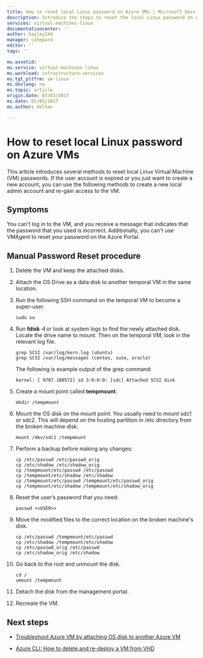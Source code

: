 ```yaml
---
title: How to reset local Linux password on Azure VMs | Microsoft Docs
description: Introduce the steps to reset the local Linux password on Azure VM
services: virtual-machines-linux
documentationcenter: ''
author: hayley244
manager: cshepard
editor: ''
tags: ''

ms.assetid: 
ms.service: virtual-machines-linux
ms.workload: infrastructure-services
ms.tgt_pltfrm: vm-linux
ms.devlang: na
ms.topic: article
origin.date: 07/03/2017
ms.date: 07/03/2017
ms.author: delhan

---
```


# How to reset local Linux password on Azure VMs

This article introduces several methods to reset local Linux Virtual Machine (VM) passwords. If the user account is expired or you just want to create a new account, you can use the following methods to create a new local admin account and re-gain access to the VM.

## Symptoms

You can't log in to the VM, and you receive a message that indicates that the password that you used is incorrect. Additionally, you can't use VMAgent to reset your password on the Azure Portal. 

## Manual Password Reset procedure

1.	Delete the VM and keep the attached disks.

2.	Attach the OS Drive as a data disk to another temporal VM in the same location.

3.	Run the following SSH command on the temporal VM to become a super-user.

    ~~~~
    sudo su
    ~~~~

4.	Run **fdisk -l** or look at system logs to find the newly attached disk. Locate the drive name to mount. Then on the temporal VM, look in the relevant log file.

    ~~~~
    grep SCSI /var/log/kern.log (ubuntu)
    grep SCSI /var/log/messages (centos, suse, oracle)
    ~~~~

    The following is example output of the grep command:

    ~~~~
    kernel: [ 9707.100572] sd 3:0:0:0: [sdc] Attached SCSI disk
    ~~~~

5.	Create a mount point called **tempmount**.

    ~~~~
    mkdir /tempmount
    ~~~~

6.	Mount the OS disk on the mount point. You usually need to mount sdc1 or sdc2. This will depend on the hosting partition in /etc directory from the broken machine disk.

    ~~~~
    mount /dev/sdc1 /tempmount
    ~~~~

7.	Perform a backup before making any changes:

    ~~~~
    cp /etc/passwd /etc/passwd_orig    
    cp /etc/shadow /etc/shadow_orig    
    cp /tempmount/etc/passwd /etc/passwd
    cp /tempmount/etc/shadow /etc/shadow 
    cp /tempmount/etc/passwd /tempmount/etc/passwd_orig
    cp /tempmount/etc/shadow /tempmount/etc/shadow_orig
    ~~~~

8.	Reset the user’s password that you need:

    ~~~~
    passwd <<USER>> 
    ~~~~

9.	Move the modified files to the correct location on the broken machine's disk.

    ~~~~
    cp /etc/passwd /tempmount/etc/passwd
    cp /etc/shadow /tempmount/etc/shadow
    cp /etc/passwd_orig /etc/passwd
    cp /etc/shadow_orig /etc/shadow
    
10.	Go back to the root and unmount the disk.

    ~~~~
    cd /
    umount /tempmount
    ~~~~

11.	Detach the disk from the management portal.

12.	Recreate the VM.

## Next steps

* [Troubleshoot Azure VM by attaching OS disk to another Azure VM](http://social.technet.microsoft.com/wiki/contents/articles/18710.troubleshoot-azure-vm-by-attaching-os-disk-to-another-azure-vm.aspx)

* [Azure CLI: How to delete and re-deploy a VM from VHD](https://blogs.msdn.microsoft.com/linuxonazure/2016/07/21/azure-cli-how-to-delete-and-re-deploy-a-vm-from-vhd/)